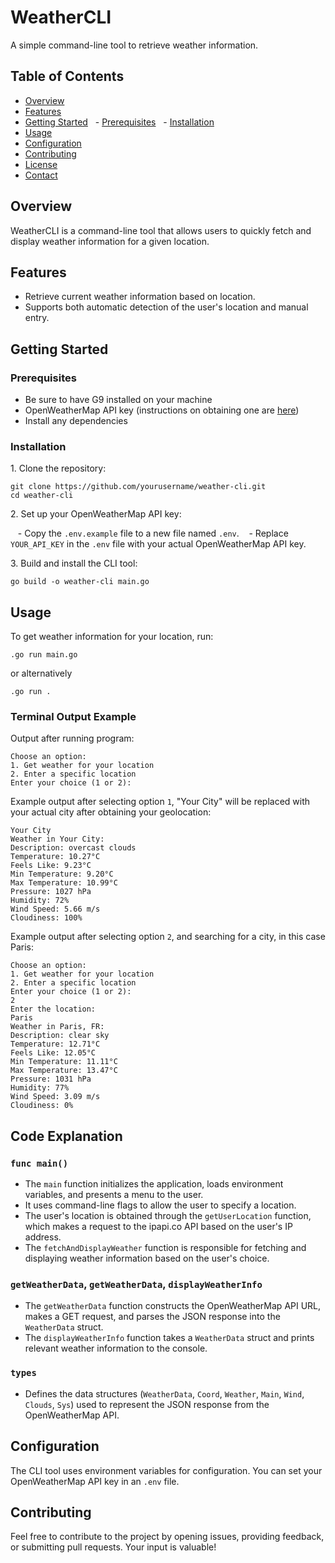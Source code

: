 

# WeatherCLI

A simple command-line tool to retrieve weather information.

## Table of Contents

- [Overview](#overview)
- [Features](#features)
- [Getting Started](#getting-started)
  - [Prerequisites](#prerequisites)
  - [Installation](#installation)
- [Usage](#usage)
- [Configuration](#configuration)
- [Contributing](#contributing)
- [License](#license)
- [Contact](#contact)

## Overview

WeatherCLI is a command-line tool that allows users to quickly fetch and display weather information for a given location.

## Features

- Retrieve current weather information based on location.
- Supports both automatic detection of the user's location and manual entry.

## Getting Started

### Prerequisites

- Be sure to have G9 installed on your machine
- OpenWeatherMap API key (instructions on obtaining one are [here](https://openweathermap.org/appid))
- Install any dependencies 

### Installation

1\. Clone the repository:

```bash\
git clone https://github.com/yourusername/weather-cli.git
cd weather-cli
```

2\. Set up your OpenWeatherMap API key:

   - Copy the `.env.example` file to a new file named `.env`.
   - Replace `YOUR_API_KEY` in the `.env` file with your actual OpenWeatherMap API key.

3\. Build and install the CLI tool:

```bash\
go build -o weather-cli main.go
```

## Usage

To get weather information for your location, run:

```bash\
.go run main.go
```
or alternatively
```bash\
.go run .
```

### Terminal Output Example

Output after running program:

```
Choose an option:
1. Get weather for your location
2. Enter a specific location
Enter your choice (1 or 2): 
```
Example output after selecting option `1`,  "Your City" will be replaced with your actual city after obtaining your geolocation:

```
Your City
Weather in Your City:
Description: overcast clouds
Temperature: 10.27°C
Feels Like: 9.23°C
Min Temperature: 9.20°C
Max Temperature: 10.99°C
Pressure: 1027 hPa
Humidity: 72%
Wind Speed: 5.66 m/s
Cloudiness: 100% 

```
Example output after selecting option `2`,  and searching for a city, in this case Paris:

```
Choose an option:
1. Get weather for your location
2. Enter a specific location
Enter your choice (1 or 2): 
2
Enter the location: 
Paris
Weather in Paris, FR:
Description: clear sky
Temperature: 12.71°C
Feels Like: 12.05°C
Min Temperature: 11.11°C
Max Temperature: 13.47°C
Pressure: 1031 hPa
Humidity: 77%
Wind Speed: 3.09 m/s
Cloudiness: 0%

```
## Code Explanation

### `func main()`

- The `main` function initializes the application, loads environment variables, and presents a menu to the user.
- It uses command-line flags to allow the user to specify a location.
- The user's location is obtained through the `getUserLocation` function, which makes a request to the ipapi.co API based on the user's IP address.
- The `fetchAndDisplayWeather` function is responsible for fetching and displaying weather information based on the user's choice.

### `getWeatherData`, `getWeatherData`, `displayWeatherInfo`

- The `getWeatherData` function constructs the OpenWeatherMap API URL, makes a GET request, and parses the JSON response into the `WeatherData` struct.
- The `displayWeatherInfo` function takes a `WeatherData` struct and prints relevant weather information to the console.

### `types`

- Defines the data structures (`WeatherData`, `Coord`, `Weather`, `Main`, `Wind`, `Clouds`, `Sys`) used to represent the JSON response from the OpenWeatherMap API.

## Configuration

The CLI tool uses environment variables for configuration. You can set your OpenWeatherMap API key in an `.env` file.

## Contributing
Feel free to contribute to the project by opening issues, providing feedback, or submitting pull requests. Your input is valuable!

